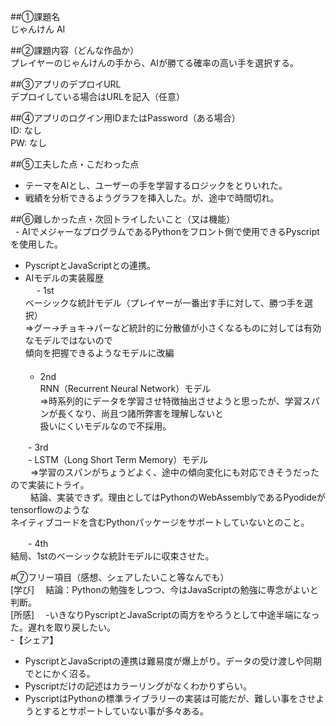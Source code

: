 ##①課題名    
じゃんけん AI   

##②課題内容（どんな作品か）    
プレイヤーのじゃんけんの手から、AIが勝てる確率の高い手を選択する。

##③アプリのデプロイURL   
デプロイしている場合はURLを記入（任意）

##④アプリのログイン用IDまたはPassword（ある場合）   
ID: なし   
PW: なし

##⑤工夫した点・こだわった点     
- テーマをAIとし、ユーザーの手を学習するロジックをとりいれた。   
- 戦績を分析できるようグラフを挿入した。が、途中で時間切れ。

##⑥難しかった点・次回トライしたいこと（又は機能）   
  - AIでメジャーなプログラムであるPythonをフロント側で使用できるPyscriptを使用した。   
  - PyscriptとJavaScriptとの連携。   
  - AIモデルの実装履歴   
 　 - 1st   
      ベーシックな統計モデル（プレイヤーが一番出す手に対して、勝つ手を選択）      
      ⇒グー→チョキ→パーなど統計的に分散値が小さくなるものに対しては有効なモデルではないので    
          傾向を把握できるようなモデルに改編   
　      
    - 2nd   
      RNN（Recurrent Neural Network）モデル    
      ⇒時系列的にデータを学習させ特徴抽出させようと思ったが、学習スパンが長くなり、尚且つ諸所弊害を理解しないと   
        扱いにくいモデルなので不採用。   
   
　　- 3rd   
　　- LSTM（Long Short Term Memory）モデル   
　　  ⇒学習のスパンがちょうどよく、途中の傾向変化にも対応できそうだったので実装にトライ。   
　　    結論、実装できず。理由としてはPythonのWebAssemblyであるPyodideがtensorflowのような   
         ネイティブコードを含むPythonパッケージをサポートしていないとのこと。    
      
　　- 4th    
     結局、1stのベーシックな統計モデルに収束させた。   


#⑦フリー項目（感想、シェアしたいこと等なんでも）   
[学び] 　結論：Pythonの勉強をしつつ、今はJavaScriptの勉強に専念がよいと判断。 　  
[所感] 　-いきなりPyscriptとJavaScriptの両方をやろうとして中途半端になった。遅れを取り戻したい。     
-【シェア】　    
-  PyscriptとJavaScriptの連携は難易度が爆上がり。データの受け渡しや同期でとにかく沼る。     
-  Pyscriptだけの記述はカラーリングがなくわかりずらい。     
-  PyscriptはPythonの標準ライブラリーの実装は可能だが、難しい事をさせようとするとサポートしていない事が多々ある。 　   
